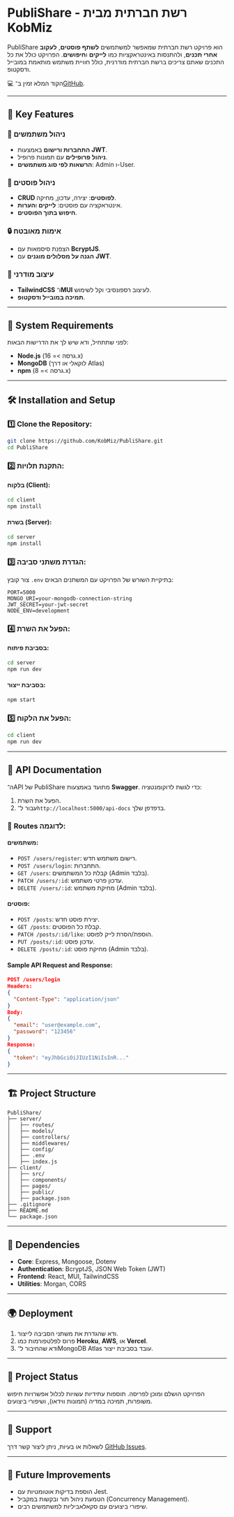 
# PubliShare - רשת חברתית מבית KobMiz

PubliShare הוא פרויקט רשת חברתית שמאפשר למשתמשים **לשתף פוסטים**, **לעקוב אחרי תכנים**, ולהתנסות באינטראקציות כמו **לייקים** ו**חיפושים**. הפרויקט כולל את כל התכנים שאתם צריכים ברשת חברתית מודרנית, כולל חוויית משתמש מותאמת במובייל ודסקטופ.

💻 הקוד המלא זמין ב־[GitHub](https://github.com/KobMiz/PubliShare).

---

## 🚀 **Key Features** 

### 🔐 **ניהול משתמשים**
- **התחברות ורישום** באמצעות **JWT**.
- **ניהול פרופילים** עם תמונות פרופיל.
- **הרשאות לפי סוג משתמשים**: Admin ו-User.

### 📝 **ניהול פוסטים**
- **CRUD לפוסטים**: יצירה, עדכון, מחיקה.
- אינטראקציה עם פוסטים: **לייקים** ו**הערות**.
- **חיפוש בתוך הפוסטים**.

### 🔒 **אימות מאובטח**
- הצפנת סיסמאות עם **BcryptJS**.
- **הגנה על מסלולים מוגנים** עם **JWT**.

### 🎨 **עיצוב מודרני**
- **TailwindCSS** ו־**MUI** לעיצוב רספונסיבי וקל לשימוש.
- **תמיכה במובייל ודסקטופ**.

---

## 🔧 **System Requirements**

לפני שתתחיל, ודא שיש לך את הדרישות הבאות:

- **Node.js** (גרסה >= 16.x)
- **MongoDB** (לוקאלי או דרך Atlas)
- **npm** (גרסה >= 8.x)

---

## 🛠️ **Installation and Setup**

### 1️⃣ **Clone the Repository**:

```bash
git clone https://github.com/KobMiz/PubliShare.git
cd PubliShare
```

### 2️⃣ **התקנת תלויות**:

#### בלקוח (Client):

```bash
cd client
npm install
```

#### בשרת (Server):

```bash
cd server
npm install
```

### 3️⃣ **הגדרת משתני סביבה**:

צור קובץ `.env` בתיקיית השורש של הפרויקט עם המשתנים הבאים:

```env
PORT=5000
MONGO_URI=your-mongodb-connection-string
JWT_SECRET=your-jwt-secret
NODE_ENV=development
```

### 4️⃣ **הפעל את השרת**:

#### בסביבת פיתוח:

```bash
cd server
npm run dev
```

#### בסביבת ייצור:

```bash
npm start
```

### 5️⃣ **הפעל את הלקוח**:

```bash
cd client
npm run dev
```

---

## 📜 **API Documentation**

ה־API של PubliShare מתועד באמצעות **Swagger**. כדי לגשת לדוקומנטציה:

1. הפעל את השרת.
2. עבור ל־`http://localhost:5000/api-docs` בדפדפן שלך.

### 📝 **Routes לדוגמה**:

#### **משתמשים**:
- `POST /users/register`: רישום משתמש חדש.
- `POST /users/login`: התחברות.
- `GET /users`: קבלת כל המשתמשים (Admin בלבד).
- `PATCH /users/:id`: עדכון פרטי משתמש.
- `DELETE /users/:id`: מחיקת משתמש (Admin בלבד).

#### **פוסטים**:
- `POST /posts`: יצירת פוסט חדש.
- `GET /posts`: קבלת כל הפוסטים.
- `PATCH /posts/:id/like`: הוספת/הסרת לייק לפוסט.
- `PUT /posts/:id`: עדכון פוסט.
- `DELETE /posts/:id`: מחיקת פוסט (Admin בלבד).

#### Sample API Request and Response:

```json
POST /users/login
Headers:
{
  "Content-Type": "application/json"
}
Body:
{
  "email": "user@example.com",
  "password": "123456"
}
Response:
{
  "token": "eyJhbGciOiJIUzI1NiIsInR..."
}
```

---

## 🏗️ **Project Structure**

```
PubliShare/
├── server/
│   ├── routes/
│   ├── models/
│   ├── controllers/
│   ├── middlewares/
│   ├── config/
│   ├── .env
│   ├── index.js
├── client/
│   ├── src/
│   ├── components/
│   ├── pages/
│   ├── public/
│   ├── package.json
├── .gitignore
├── README.md
└── package.json
```

---

## 🧩 **Dependencies**

- **Core**: Express, Mongoose, Dotenv
- **Authentication**: BcryptJS, JSON Web Token (JWT)
- **Frontend**: React, MUI, TailwindCSS
- **Utilities**: Morgan, CORS

---

## 🌍 **Deployment**

1. ודא שהגדרת את משתני הסביבה לייצור.
2. פרוס לפלטפורמות כמו **Heroku**, **AWS**, או **Vercel**.
3. ודא שהחיבור ל־MongoDB Atlas עובד בסביבת ייצור.

---

## 🏁 **Project Status**

הפרויקט הושלם ומוכן לפריסה. תוספות עתידיות עשויות לכלול אפשרויות חיפוש משופרות, תמיכה במדיה (תמונות ווידאו), ושיפורי ביצועים.

---

## 💬 **Support**

לשאלות או בעיות, ניתן ליצור קשר דרך [GitHub Issues](https://github.com/KobMiz/PubliShare/issues).

---

## 🚀 **Future Improvements**

- הוספת בדיקות אוטומטיות עם Jest.
- הטמעת ניהול תור ובקשות במקביל (Concurrency Management).
- שיפורי ביצועים עם סקאלאביליות למשתמשים רבים.
